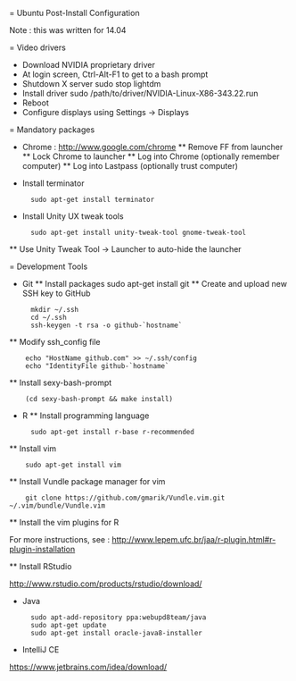 = Ubuntu Post-Install Configuration

Note : this was written for 14.04

= Video drivers

* Download NVIDIA proprietary driver
* At login screen, Ctrl-Alt-F1 to get to a bash prompt
* Shutdown X server
		sudo stop lightdm
* Install driver
		sudo /path/to/driver/NVIDIA-Linux-X86-343.22.run
* Reboot
* Configure displays using Settings -> Displays

= Mandatory packages

* Chrome : http://www.google.com/chrome
** Remove FF from launcher
** Lock Chrome to launcher
** Log into Chrome (optionally remember computer)
** Log into Lastpass (optionally trust computer)

* Install terminator 

		sudo apt-get install terminator

* Install Unity UX tweak tools

		sudo apt-get install unity-tweak-tool gnome-tweak-tool

** Use Unity Tweak Tool -> Launcher to auto-hide the launcher

= Development Tools

* Git
** Install packages
		sudo apt-get install git
** Create and upload new SSH key to GitHub

		mkdir ~/.ssh
		cd ~/.ssh
		ssh-keygen -t rsa -o github-`hostname`

** Modify ssh_config file

		echo "HostName github.com" >> ~/.ssh/config
		echo "IdentityFile github-`hostname`
** Install sexy-bash-prompt 

		(cd sexy-bash-prompt && make install)

* R
** Install programming language

		sudo apt-get install r-base r-recommended

** Install vim

		sudo apt-get install vim

** Install Vundle package manager for vim

		git clone https://github.com/gmarik/Vundle.vim.git ~/.vim/bundle/Vundle.vim

** Install the vim plugins for R

For more instructions, see : http://www.lepem.ufc.br/jaa/r-plugin.html#r-plugin-installation

** Install RStudio

http://www.rstudio.com/products/rstudio/download/

* Java

		sudo apt-add-repository ppa:webupd8team/java
		sudo apt-get update
		sudo apt-get install oracle-java8-installer

* IntelliJ CE

https://www.jetbrains.com/idea/download/


